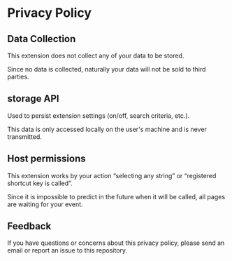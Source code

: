 # Privacy Policy

## Data Collection

This extension does not collect any of your data to be stored.

Since no data is collected, naturally your data will not be sold to third parties.

## storage API

Used to persist extension settings (on/off, search criteria, etc.).

This data is only accessed locally on the user's machine and is never transmitted.

## Host permissions

This extension works by your action “selecting any string” or “registered shortcut key is called”.

Since it is impossible to predict in the future when it will be called, all pages are waiting for your event.

## Feedback

If you have questions or concerns about this privacy policy, please send an email or report an issue to this repository.
